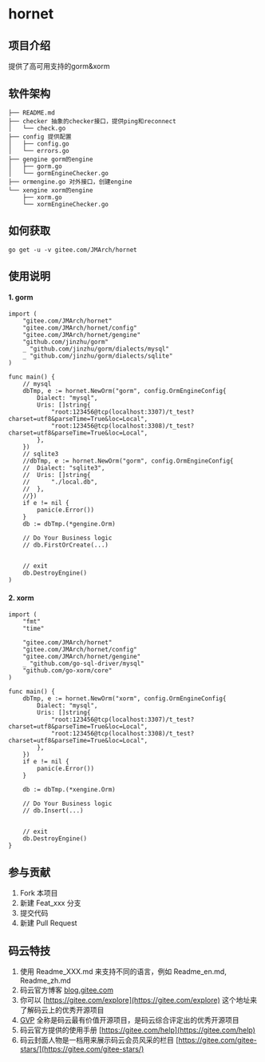 # hornet

## 项目介绍
提供了高可用支持的gorm&xorm

## 软件架构

```
├── README.md
├── checker 抽象的checker接口，提供ping和reconnect
│   └── check.go
├── config 提供配置
│   ├── config.go
│   └── errors.go
├── gengine gorm的engine
│   ├── gorm.go
│   └── gormEngineChecker.go
├── ormengine.go 对外接口，创建engine
└── xengine xorm的engine
    ├── xorm.go
    └── xormEngineChecker.go
```

## 如何获取

`go get -u -v gitee.com/JMArch/hornet`

## 使用说明


#### 1. gorm

```golang
import (
	"gitee.com/JMArch/hornet"
	"gitee.com/JMArch/hornet/config"
	"gitee.com/JMArch/hornet/gengine"
	"github.com/jinzhu/gorm"
	_ "github.com/jinzhu/gorm/dialects/mysql"
	_ "github.com/jinzhu/gorm/dialects/sqlite"
)

func main() {
	// mysql
	dbTmp, e := hornet.NewOrm("gorm", config.OrmEngineConfig{
		Dialect: "mysql",
		Uris: []string{
			"root:123456@tcp(localhost:3307)/t_test?charset=utf8&parseTime=True&loc=Local",
			"root:123456@tcp(localhost:3308)/t_test?charset=utf8&parseTime=True&loc=Local",
		},
	})
	// sqlite3
	//dbTmp, e := hornet.NewOrm("gorm", config.OrmEngineConfig{
	//	Dialect: "sqlite3",
	//	Uris: []string{
	//		"./local.db",
	//	},
	//})
	if e != nil {
		panic(e.Error())
	}
	db := dbTmp.(*gengine.Orm)

	// Do Your Business logic
	// db.FirstOrCreate(...)


	// exit
	db.DestroyEngine()
)
```

#### 2. xorm

```golang
import (
	"fmt"
	"time"

	"gitee.com/JMArch/hornet"
	"gitee.com/JMArch/hornet/config"
	"gitee.com/JMArch/hornet/gengine"
	_ "github.com/go-sql-driver/mysql"
	"github.com/go-xorm/core"
)

func main() {
	dbTmp, e := hornet.NewOrm("xorm", config.OrmEngineConfig{
		Dialect: "mysql",
		Uris: []string{
			"root:123456@tcp(localhost:3307)/t_test?charset=utf8&parseTime=True&loc=Local",
			"root:123456@tcp(localhost:3308)/t_test?charset=utf8&parseTime=True&loc=Local",
		},
	})
	if e != nil {
		panic(e.Error())
	}

	db := dbTmp.(*xengine.Orm)

	// Do Your Business logic
	// db.Insert(...)


	// exit
	db.DestroyEngine()
}
```

## 参与贡献

1. Fork 本项目
2. 新建 Feat_xxx 分支
3. 提交代码
4. 新建 Pull Request


## 码云特技

1. 使用 Readme\_XXX.md 来支持不同的语言，例如 Readme\_en.md, Readme\_zh.md
2. 码云官方博客 [blog.gitee.com](https://blog.gitee.com)
3. 你可以 [https://gitee.com/explore](https://gitee.com/explore) 这个地址来了解码云上的优秀开源项目
4. [GVP](https://gitee.com/gvp) 全称是码云最有价值开源项目，是码云综合评定出的优秀开源项目
5. 码云官方提供的使用手册 [https://gitee.com/help](https://gitee.com/help)
6. 码云封面人物是一档用来展示码云会员风采的栏目 [https://gitee.com/gitee-stars/](https://gitee.com/gitee-stars/)
